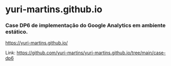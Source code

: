 # yuri-martins.github.io

### Case DP6 de implementação do Google Analytics em ambiente estático. 

https://yuri-martins.github.io/

Link: https://github.com/yuri-martins/yuri-martins.github.io/tree/main/case-dp6
